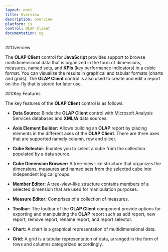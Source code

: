 ```yaml
---
layout: post
title: Overview
description: overview
platform: js
control: OLAP Client
documentation: ug
---
```


##Overview

The **OLAP Client** control for **JavaScript** provides support to browse multidimensional data that is organized in the form of dimensions, measures, named sets, and **KPIs** (key performance indicators) in a cubic format. You can visualize the results in graphical and tabular formats (charts and grids). The **OLAP Client** control is also used to create and edit a report on-the-fly that is stored for later use.

###Key Features

The key features of the **OLAP Client** control is as follows:

* **Data Source:** Binds the **OLAP Client** control with Microsoft Analysis Services databases and **XML/A** data sources.

* **Axis Element Builder:** Allows building an **OLAP** report by placing elements in the different axes of the **OLAP Client**. There are three axes that are supported namely column, row and slicer.

* **Cube Selector:** Enables you to select a cube from the collection populated by a data source.

* **Cube Dimension Browser:** A tree-view-like structure that organizes the dimensions, measures and named sets from the selected cube into independent logical groups.

* **Member Editor:** A tree-view-like structure contains members of a selected dimension that are used for manipulation purposes.

* **Measure Editor:** Comprises of a collection of measures.

* **Toolbar:** The toolbar of the **OLAP Client** component provide options for exporting and manipulating the **OLAP** report such as add report, new report, remove report, rename report, and report selector. 

* **Chart:** A chart is a graphical representation of multidimensional data.

* **Grid:** A grid is a tabular representation of data, arranged in the form of rows and columns categorized accordingly.



